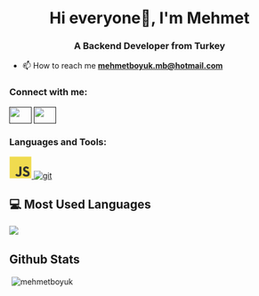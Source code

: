 <h1 align="center">Hi everyone👋, I'm Mehmet</h1>
<h3 align="center">A Backend Developer from Turkey</h3>

- 📫 How to reach me **mehmetboyuk.mb@hotmail.com**

<h3 align="left">Connect with me:</h3>
<p align="left">
<a href="" target="blank"><img align="center" src="https://raw.githubusercontent.com/rahuldkjain/github-profile-readme-generator/master/src/images/icons/Social/twitter.svg" alt="" height="30" width="40" /></a>
<a href="" target="blank"><img align="center" src="https://raw.githubusercontent.com/rahuldkjain/github-profile-readme-generator/master/src/images/icons/Social/linked-in-alt.svg" alt="" height="30" width="40" /></a>
</p>

<h3 align="left">Languages and Tools:</h3>
<p align="left"> 


<a href="https://developer.mozilla.org/en-US/docs/Web/JavaScript" target="_blank" rel="noreferrer"> 
<img src="https://raw.githubusercontent.com/devicons/devicon/master/icons/javascript/javascript-original.svg" alt="javascript" width="40" height="40"/> </a> 

<a href="https://git-scm.com/" target="_blank" rel="noreferrer"> 
<img src="https://www.vectorlogo.zone/logos/git-scm/git-scm-icon.svg" alt="git" width="40" height="40"/> </a> 
</p>
<!-- <summary>:bulb:-->

## 💻 Most Used Languages</summary>
<img src="https://github-readme-stats.vercel.app/api/top-langs/?username=Mboyuk&layout=compact&theme=dark" >

##  Github Stats</summary>
<p>&nbsp;<img align="center" src="https://github-readme-stats.vercel.app/api?username=Mboyuk&include_all_commits=true&show_icons=true&theme=dark&title_color=ffffff&text_color=888686&locale=en" alt="mehmetboyuk" /></p>


